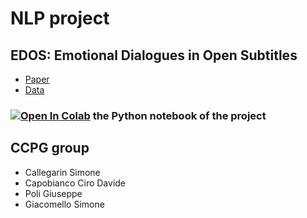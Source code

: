 # NLP project

## EDOS: Emotional Dialogues in Open Subtitles
- [Paper](https://aclanthology.org/2021.emnlp-main.96/)
- [Data](https://drive.google.com/file/d/1AqxpBMFVDX-hUGA-treA8ffnSdyu0ggJ/view)
 ### [![Open In Colab](https://colab.research.google.com/assets/colab-badge.svg)](https://colab.research.google.com/github/SimoneCallegarin/NLP_project/blob/main/SA%20and%20TextGen%20on%20EDOS.ipynb) the Python notebook of the project

## CCPG group
- Callegarin Simone
- Capobianco Ciro Davide
- Poli Giuseppe
- Giacomello Simone

